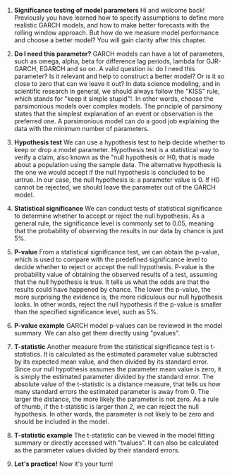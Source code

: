 1. **Significance testing of model parameters**
Hi and welcome back! Previously you have learned how to specify assumptions to define more realistic GARCH models, and how to make better forecasts with the rolling window approach. But how do we measure model performance and choose a better model? You will gain clarity after this chapter.

2. **Do I need this parameter?**
GARCH models can have a lot of parameters, such as omega, alpha, beta for difference lag periods, lambda for GJR-GARCH, EGARCH and so on. A valid question is: do I need this parameter? Is it relevant and help to construct a better model? Or is it so close to zero that can we leave it out? In data science modeling, and in scientific research in general, we should always follow the "KISS" rule, which stands for "keep it simple stupid"!. In other words, choose the parsimonious models over complex models. The principle of parsimony states that the simplest explanation of an event or observation is the preferred one. A parsimonious model can do a good job explaining the data with the minimum number of parameters.

3. **Hypothesis test**
We can use a hypothesis test to help decide whether to keep or drop a model parameter. Hypothesis test is a statistical way to verify a claim, also known as the "null hypothesis or H0, that is made about a population using the sample data. The alternative hypothesis is the one we would accept if the null hypothesis is concluded to be untrue. In our case, the null hypothesis is: a parameter value is 0. If H0 cannot be rejected, we should leave the parameter out of the GARCH model.

4. **Statistical significance**
We can conduct tests of statistical significance to determine whether to accept or reject the null hypothesis. As a general rule, the significance level is commonly set to 0.05, meaning that the probability of observing the results in our data by chance is just 5%.

5. **P-value**
From a statistical significance test, we can obtain the p-value, which is used to compare with the predefined significance level to decide whether to reject or accept the null hypothesis. P-value is the probability value of obtaining the observed results of a test, assuming that the null hypothesis is true. It tells us what the odds are that the results could have happened by chance. The lower the p-value, the more surprising the evidence is, the more ridiculous our null hypothesis looks. In other words, reject the null hypothesis if the p-value is smaller than the specified significance level, such as 5%.

6. **P-value example**
GARCH model p-values can be reviewed in the model summary. We can also get them directly using "pvalues".

7. **T-statistic**
Another measure from the statistical significance test is t-statistics. It is calculated as the estimated parameter value subtracted by its expected mean value, and then divided by its standard error. Since our null hypothesis assumes the parameter mean value is zero, it is simply the estimated parameter divided by the standard error. The absolute value of the t-statistic is a distance measure, that tells us how many standard errors the estimated parameter is away from 0. The larger the distance, the more likely the parameter is not zero. As a rule of thumb, if the t-statistic is larger than 2, we can reject the null hypothesis. In other words, the parameter is not likely to be zero and should be included in the model.

8. **T-statistic example**
The t-statistic can be viewed in the model fitting summary or directly accessed with "tvalues". It can also be calculated as the parameter values divided by their standard errors.

9. **Let's practice!**
Now it's your turn!

